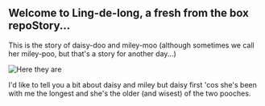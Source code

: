 ## Welcome to Ling-de-long, a fresh from the box repoStory...

This is the story of daisy-doo and miley-moo (although sometimes we call her miley-poo, but that's a story for another day...)

![Here they are](Hathoney/github.com/Ling-de-Long/img/D&M1.png)

I'd like to tell you a bit about daisy and miley but daisy first 'cos she's been with me the longest and she's the older (and wisest) of the two pooches.



```
